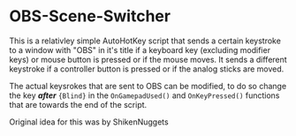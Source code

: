 # OBS-Scene-Switcher
This is a relativley simple AutoHotKey script that sends a certain keystroke to a window with "OBS" in it's title if a keyboard key (excluding modifier keys) or mouse button is pressed or if the mouse moves. It sends a different keystroke if a controller button is pressed or if the analog sticks are moved.

The actual keysrokes that are sent to OBS can be modified, to do so change the key **_after_** `{Blind}` in the `OnGamepadUsed()` and `OnKeyPressed()` functions that are towards the end of the script.

Original idea for this was by ShikenNuggets
